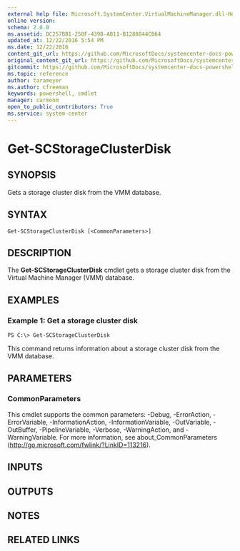 ```yaml
---
external help file: Microsoft.SystemCenter.VirtualMachineManager.dll-Help.xml
online version: 
schema: 2.0.0
ms.assetid: DC257BB1-250F-439B-A811-B1288844CB64
updated_at: 12/22/2016 5:54 PM
ms.date: 12/22/2016
content_git_url: https://github.com/MicrosoftDocs/systemcenter-docs-powershell/blob/master/systemcenter-cmdlets/SystemCenter2016/VirtualMachineManager/vlatest/Get-SCStorageClusterDisk.md
original_content_git_url: https://github.com/MicrosoftDocs/systemcenter-docs-powershell/blob/master/systemcenter-cmdlets/SystemCenter2016/VirtualMachineManager/vlatest/Get-SCStorageClusterDisk.md
gitcommit: https://github.com/MicrosoftDocs/systemcenter-docs-powershell/blob/17c3a51bd892aad46c731d9f381f0704b4815004/systemcenter-cmdlets/SystemCenter2016/VirtualMachineManager/vlatest/Get-SCStorageClusterDisk.md
ms.topic: reference
author: tarameyer
ms.author: cfreeman
keywords: powershell, cmdlet
manager: carmonm
open_to_public_contributors: True
ms.service: system-center
---
```


# Get-SCStorageClusterDisk

## SYNOPSIS
Gets a storage cluster disk from the VMM database.

## SYNTAX

```
Get-SCStorageClusterDisk [<CommonParameters>]
```

## DESCRIPTION
The **Get-SCStorageClusterDisk** cmdlet gets a storage cluster disk from the Virtual Machine Manager (VMM) database.

## EXAMPLES

### Example 1: Get a storage cluster disk
```
PS C:\> Get-SCStorageClusterDisk
```

This command returns information about a storage cluster disk from the VMM database.

## PARAMETERS

### CommonParameters
This cmdlet supports the common parameters: -Debug, -ErrorAction, -ErrorVariable, -InformationAction, -InformationVariable, -OutVariable, -OutBuffer, -PipelineVariable, -Verbose, -WarningAction, and -WarningVariable. For more information, see about_CommonParameters (http://go.microsoft.com/fwlink/?LinkID=113216).

## INPUTS

## OUTPUTS

## NOTES

## RELATED LINKS

